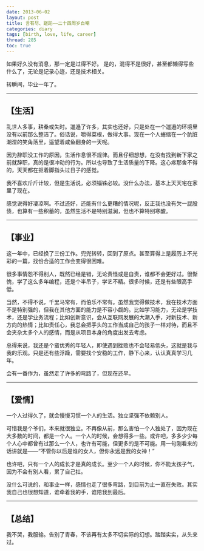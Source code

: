 ```yaml
---
date: 2013-06-02
layout: post
title: 言有尽、蹉跎——二十四周岁自嘲
categories: diary
tags: [birth, love, life, career]
thread: 285
toc: true
---
```


如果好久没有消息，那一定是过得不好。
是的，混得不是很好，甚至都懒得写些什么了，无论是记录心迹，还是技术相关。

转瞬间，毕业一年了。

---

## 【生活】

乱世人多事，耕桑或失时。邋遢了许多，其实也还好，只是处在一个邋遢的环境里没有以前那么整洁了。俗话说，嚼得菜根，做得大事。现在一个人蜷缩在一个肮脏潮湿的笑角落里，遥望着咸鱼翻身的一天呢。

<!-- more -->

因为辞职没工作的原因，生活作息很不规律。而且仔细想想，在没有找到新下家之前就辞职，真的是很冲动的行为。所以也导致了生活质量的下降。这心疼那舍不得的，天天都在抠着脚指头过日子的感觉。

我不喜欢斤斤计较，但是生活说，必须锱铢必较。没什么办法，基本上天天宅在家里了现在。

感觉说得好凄凉啊。不过还好，还能有什么更糟的情况呢，反正我也没有欠一屁股债，也算有一些积蓄的，虽然生活不是特别滋润，但也不算特别寒酸。

---

## 【事业】

这一年中，已经换了三份工作。兜兜转转，回到了原点。甚至算得上是履历上不光彩的一篇，找份合适的工作会变得很困难。

很多事情怨不得别人，既然已经是错，无论责怪或是自责，谁都不会更好过。很惭愧，学了这么多年编程，还是个半吊子，学艺不精。很多时候，还是有些眼高手低。

当然，不得不说，千里马常有，而伯乐不常有。虽然我觉得做技术，我在技术方面不是特别强的，但我在其他方面的能力是不容小觑的。比如学习能力，无论是学技术，还是学业务流程；比如创新意识，会从互联网发展的大潮入手，对新技术、新方向的热情；比如责任心，我总会把手头的工作当成自己的孩子一样对待，而且不会夹杂太多个人的感情，而是从项目本身的角度出发去考虑。

总得来说，我还是个蛮优秀的年轻人，即使遇到挫败也不会轻易低头，这就是我与我的乐观。只是还有些浮躁，需要找个安稳的工作，静下心来，认认真真学习几年。

会有一番作为，虽然走了许多的弯路了，但现在还早。

---

## 【爱情】

一个人过得久了，就会慢慢习惯一个人的生活。独立坚强不依赖别人。

可惜我是个爷们，本来就很独立。不再像从前，那么害怕一个人独处了，因为现在大多数的时间，都是一个人。一个人的时候，会想得多一些。或许吧，多多少少每个人心中都曾有过那么一个人，也许有可能，但更多的是不可能。用一句刚看来的话讲就是——“不管你以后是谁的女人，但你永远是我的女神！”

也许吧，只有一个人的成长才是真的成长。至少一个人的时候，你不能太孩子气，因为不会有别人看，累了自己扛。

没什么可说的，和事业一样，感情也走了很多弯路，到目前为止一直在失败。其实我自己也很想知道，谁牵着我的手，谁陪我到最后。

---

## 【总结】

我不哭，我服输。告别了青春，不该再有太多不切实际的幻想。踏踏实实，从头来过。
